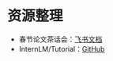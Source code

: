 # 资源整理

- 春节论文茶话会：[飞书文档](https://larkcommunity.feishu.cn/wiki/OTqtwnXfSiZKK2kY6Szc3BTdnzc)
- InternLM/Tutorial：[GitHub](https://github.com/InternLM/Tutorial)
